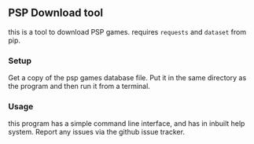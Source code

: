 ## PSP Download tool

this is a tool to download PSP games. requires `requests` and `dataset` from pip.

### Setup

Get a copy of the psp games database file. Put it in the same directory as the program and then run it from a terminal.

### Usage

this program has a simple command line interface, and has in inbuilt help system. Report any issues via the github issue tracker.